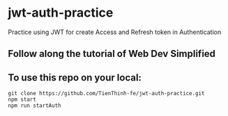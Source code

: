# jwt-auth-practice
Practice using JWT for create Access and Refresh token in Authentication

## Follow along the tutorial of Web Dev Simplified

## To use this repo on your local:
```
git clone https://github.com/TienThinh-fe/jwt-auth-practice.git
npm start
npm run startAuth
```
